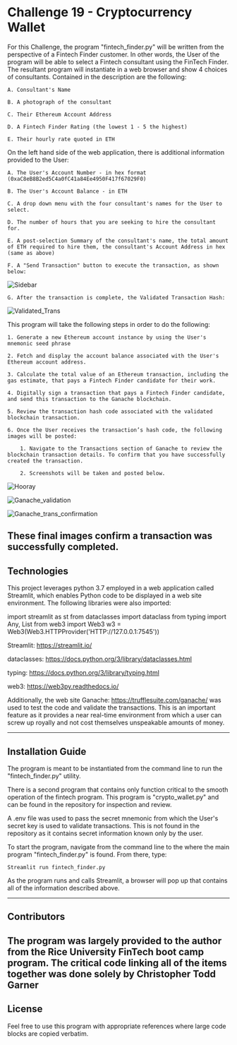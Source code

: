 # Challenge 19 - Cryptocurrency Wallet

For this Challenge, the program "fintech_finder.py" will be written from the perspective of a Fintech Finder customer.  In other words, the User of the program will be able to select a Fintech consultant using the FinTech Finder.  The resultant program will instantiate in a web browser and show 4 choices of consultants.  Contained in the description are the following:

    A. Consultant's Name

    B. A photograph of the consultant

    C. Their Ethereum Account Address

    D. A Fintech Finder Rating (the lowest 1 - 5 the highest)

    E. Their hourly rate quoted in ETH

On the left hand side of the web application, there is additional information provided to the User:

    A. The User's Account Number - in hex format (0xaC8eB8B2ed5C4a0fC41a84Ee4950F417f67029F0)

    B. The User's Account Balance - in ETH

    C. A drop down menu with the four consultant's names for the User to select.

    D. The number of hours that you are seeking to hire the consultant for.

    E. A post-selection Summary of the consultant's name, the total amount of ETH required to hire them, the consultant's Account Address in hex (same as above)

    F. A "Send Transaction" button to execute the transaction, as shown below:  

![Sidebar](https://github.com/Cryptopher2022/Challenge_19/blob/main/Images/Sidebar_populated.png)

    G. After the transaction is complete, the Validated Transaction Hash:

![Validated_Trans](https://github.com/Cryptopher2022/Challenge_19/blob/main/Images/first_readme_validation.png)

    
This program will take the following steps in order to do the following:

    1. Generate a new Ethereum account instance by using the User's mnemonic seed phrase 

    2. Fetch and display the account balance associated with the User's Ethereum account address.

    3. Calculate the total value of an Ethereum transaction, including the gas estimate, that pays a Fintech Finder candidate for their work.

    4. Digitally sign a transaction that pays a Fintech Finder candidate, and send this transaction to the Ganache blockchain.

    5. Review the transaction hash code associated with the validated blockchain transaction.

    6. Once the User receives the transaction’s hash code, the following images will be posted:

        1. Navigate to the Transactions section of Ganache to review the blockchain transaction details. To confirm that you have successfully created the transaction. 

        2. Screenshots will be taken and posted below.  

![Hooray](https://github.com/Cryptopher2022/Challenge_19/blob/main/Images/Hooray!.png)

![Ganache_validation](https://github.com/Cryptopher2022/Challenge_19/blob/main/Images/Ganache_post_trans.png)

![Ganache_trans_confirmation](https://github.com/Cryptopher2022/Challenge_19/blob/main/Images/Ganache_trans_confirm.png)

These final images confirm a transaction was successfully completed.
---

## Technologies

This project leverages python 3.7 employed in a web application called Streamlit, which enables Python code to be displayed in a web site environment.  The following libraries were also imported: 

import streamlit as st
from dataclasses import dataclass
from typing import Any, List
from web3 import Web3
w3 = Web3(Web3.HTTPProvider('HTTP://127.0.0.1:7545'))

Streamlit: https://streamlit.io/

dataclasses: https://docs.python.org/3/library/dataclasses.html

typing: https://docs.python.org/3/library/typing.html

web3: https://web3py.readthedocs.io/

Additionally, the web site Ganache: https://trufflesuite.com/ganache/ was used to test the code and validate the transactions.  This is an important feature as it provides a near real-time environment from which a user can screw up royally and not cost themselves unspeakable amounts of money.  

---

## Installation Guide

The program is meant to be instantiated from the command line to run the "fintech_finder.py" utility.

There is a second program that contains only function critical to the smooth operation of the fintech program.  This program is "crypto_wallet.py" and can be found in the repository for inspection and review.  

A .env file was used to pass the secret mnemonic from which the User's secret key is used to validate transactions.  This is not found in the repository as it contains secret information known only by the user.  

To start the program, navigate from the command line to the where the main program "fintech_finder.py" is found.  From there, type:

    Streamlit run fintech_finder.py

As the program runs and calls Streamlit, a browser will pop up that contains all of the information described above.  


---


## Contributors

The program was largely provided to the author from the Rice University FinTech boot camp program.  The critical code linking all of the items together was done solely by Christopher Todd Garner
---

## License

Feel free to use this program with appropriate references where large code blocks are copied verbatim.  
